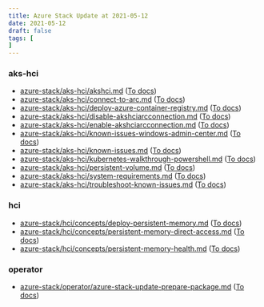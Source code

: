 ```yaml
---
title: Azure Stack Update at 2021-05-12
date: 2021-05-12
draft: false
tags: [
]
---
```


### aks-hci
- [azure-stack/aks-hci/akshci.md](https://github.com/MicrosoftDocs/azure-stack-docs/compare/56326bd..41d395c#diff-cd1a56a03e648223e23ddc0ae62e5c841d6d149dd53238f6059d131558ffefc4) ([To docs](https://docs.microsoft.com/en-us/azure-stack/aks-hci/akshci?WT.mc_id=AZ-MVP-5003408))
- [azure-stack/aks-hci/connect-to-arc.md](https://github.com/MicrosoftDocs/azure-stack-docs/compare/56326bd..41d395c#diff-cbc813049896dd8a0c7eceebc6a71477d0a7918a038d709bbda8c761645d8601) ([To docs](https://docs.microsoft.com/en-us/azure-stack/aks-hci/connect-to-arc?WT.mc_id=AZ-MVP-5003408))
- [azure-stack/aks-hci/deploy-azure-container-registry.md](https://github.com/MicrosoftDocs/azure-stack-docs/compare/56326bd..41d395c#diff-f8f675dbce89e289a0ba308a564e31643a74693d50b4cf3c49c96357d6c97336) ([To docs](https://docs.microsoft.com/en-us/azure-stack/aks-hci/deploy-azure-container-registry?WT.mc_id=AZ-MVP-5003408))
- [azure-stack/aks-hci/disable-akshciarcconnection.md](https://github.com/MicrosoftDocs/azure-stack-docs/compare/56326bd..41d395c#diff-b849b3d3549a74eee71a11630a57f6fa6c1b2cddc922eb802299302b47e5d652) ([To docs](https://docs.microsoft.com/en-us/azure-stack/aks-hci/disable-akshciarcconnection?WT.mc_id=AZ-MVP-5003408))
- [azure-stack/aks-hci/enable-akshciarcconnection.md](https://github.com/MicrosoftDocs/azure-stack-docs/compare/56326bd..41d395c#diff-0f20c91cb2594a842ede10228e729fae5feb12544f9c519662a22ff63cfe3682) ([To docs](https://docs.microsoft.com/en-us/azure-stack/aks-hci/enable-akshciarcconnection?WT.mc_id=AZ-MVP-5003408))
- [azure-stack/aks-hci/known-issues-windows-admin-center.md](https://github.com/MicrosoftDocs/azure-stack-docs/compare/56326bd..41d395c#diff-71f42478e0073adfe569a491d971b08c82c5a29e1eff48b84e70a76f05386381) ([To docs](https://docs.microsoft.com/en-us/azure-stack/aks-hci/known-issues-windows-admin-center?WT.mc_id=AZ-MVP-5003408))
- [azure-stack/aks-hci/known-issues.md](https://github.com/MicrosoftDocs/azure-stack-docs/compare/56326bd..41d395c#diff-e00b956cb45bb3826604a92a9bbd59978c16d6e6f01b2f9afe9da0fb9441d5d6) ([To docs](https://docs.microsoft.com/en-us/azure-stack/aks-hci/known-issues?WT.mc_id=AZ-MVP-5003408))
- [azure-stack/aks-hci/kubernetes-walkthrough-powershell.md](https://github.com/MicrosoftDocs/azure-stack-docs/compare/56326bd..41d395c#diff-eba8a2a9e2a4988628778e1e03b08cf6c3fedd14541926c70e5ec527a659f979) ([To docs](https://docs.microsoft.com/en-us/azure-stack/aks-hci/kubernetes-walkthrough-powershell?WT.mc_id=AZ-MVP-5003408))
- [azure-stack/aks-hci/persistent-volume.md](https://github.com/MicrosoftDocs/azure-stack-docs/compare/56326bd..41d395c#diff-b13f09d6661b9bb20de91a7359c7d98f0cae0f54679d647d6b9eed8e13235499) ([To docs](https://docs.microsoft.com/en-us/azure-stack/aks-hci/persistent-volume?WT.mc_id=AZ-MVP-5003408))
- [azure-stack/aks-hci/system-requirements.md](https://github.com/MicrosoftDocs/azure-stack-docs/compare/56326bd..41d395c#diff-ba50499be817eb2123215138e8a48b68f2b28a008832befc2c79d07d2e31e1c4) ([To docs](https://docs.microsoft.com/en-us/azure-stack/aks-hci/system-requirements?WT.mc_id=AZ-MVP-5003408))
- [azure-stack/aks-hci/troubleshoot-known-issues.md](https://github.com/MicrosoftDocs/azure-stack-docs/compare/56326bd..41d395c#diff-f0ce419f8ee04f45befd0d7496aa5d1a6b65a2ed7f843d181ad4727969683372) ([To docs](https://docs.microsoft.com/en-us/azure-stack/aks-hci/troubleshoot-known-issues?WT.mc_id=AZ-MVP-5003408))
    
### hci
- [azure-stack/hci/concepts/deploy-persistent-memory.md](https://github.com/MicrosoftDocs/azure-stack-docs/compare/56326bd..41d395c#diff-20073611f86e6604f5f9cd827cdd039680ef2be67b28c4ec3539efb4db7d88f0) ([To docs](https://docs.microsoft.com/en-us/azure-stack/hci/concepts/deploy-persistent-memory?WT.mc_id=AZ-MVP-5003408))
- [azure-stack/hci/concepts/persistent-memory-direct-access.md](https://github.com/MicrosoftDocs/azure-stack-docs/compare/56326bd..41d395c#diff-8bf9f4ddbe1190c7496fe93e607cb28b573922e01699d3082b90e6f1f2a60232) ([To docs](https://docs.microsoft.com/en-us/azure-stack/hci/concepts/persistent-memory-direct-access?WT.mc_id=AZ-MVP-5003408))
- [azure-stack/hci/concepts/persistent-memory-health.md](https://github.com/MicrosoftDocs/azure-stack-docs/compare/56326bd..41d395c#diff-685fa6bc544b4423b5cd759b019e51d2636a41aba69bda7ad153af1d79a585c5) ([To docs](https://docs.microsoft.com/en-us/azure-stack/hci/concepts/persistent-memory-health?WT.mc_id=AZ-MVP-5003408))
    
### operator
- [azure-stack/operator/azure-stack-update-prepare-package.md](https://github.com/MicrosoftDocs/azure-stack-docs/compare/56326bd..41d395c#diff-81b949ab1617cb3b636638317fa07f9771dca47992111375e97976426515bf45) ([To docs](https://docs.microsoft.com/en-us/azure-stack/operator/azure-stack-update-prepare-package?WT.mc_id=AZ-MVP-5003408))
    
